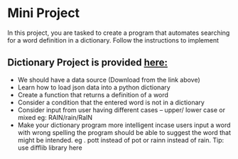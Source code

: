 # Mini Project

In this project, you are tasked to create a program that automates searching for a word definition in a dictionary. Follow the instructions to implement



<h2><b>Dictionary Project is provided <a href="https://github.com/mutemip/dictionary-data">here:</a></b></h2>



- We should have a data source (Download from the link above)
- Learn how to load json data into a python dictionary
- Create a function that returns a definition of a word
- Consider a condition that the entered word is not in a dictionary
- Consider input from user having different cases – upper/ lower case or mixed eg: RAIN/rain/RaIN
- Make your dictionary program more intelligent incase users input a word with wrong spelling the program should be able to suggest the word that might be intended.
eg . pott instead of pot or rainn instead of rain. Tip: use difflib library here